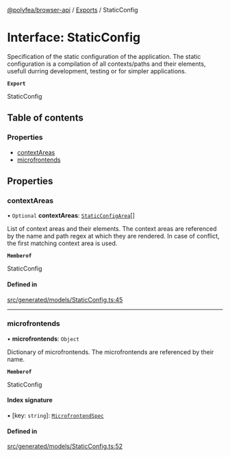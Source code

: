 [@polyfea/browser-api](../README.md) / [Exports](../modules.md) / StaticConfig

# Interface: StaticConfig

Specification of the static configuration of the application.
The static configuration is a compilation of all contexts/paths and their elements, 
usefull durring development, testing or for simpler applications.

**`Export`**

StaticConfig

## Table of contents

### Properties

- [contextAreas](StaticConfig.md#contextareas)
- [microfrontends](StaticConfig.md#microfrontends)

## Properties

### contextAreas

• `Optional` **contextAreas**: [`StaticConfigArea`](StaticConfigArea.md)[]

List of context areas and their elements. The context areas are referenced by the name and path regex
at which they are rendered. In case of conflict, the first matching context area is used.

**`Memberof`**

StaticConfig

#### Defined in

[src/generated/models/StaticConfig.ts:45](https://github.com/polyfea/browser-api/blob/3f82ee7/src/generated/models/StaticConfig.ts#L45)

___

### microfrontends

• **microfrontends**: `Object`

Dictionary of microfrontends. The microfrontends are referenced by their name.

**`Memberof`**

StaticConfig

#### Index signature

▪ [key: `string`]: [`MicrofrontendSpec`](MicrofrontendSpec.md)

#### Defined in

[src/generated/models/StaticConfig.ts:52](https://github.com/polyfea/browser-api/blob/3f82ee7/src/generated/models/StaticConfig.ts#L52)
